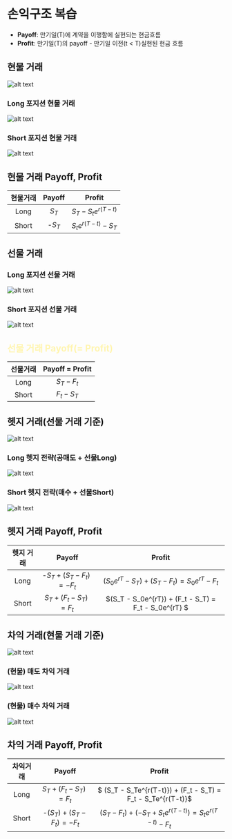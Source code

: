 # **손익구조 복습**

- **Payoff**: 만기일(T)에 계약을 이행함에 실현되는 현금흐름
- **Profit**: 만기일(T)의 payoff - 만기일 이전(t < T)실현된 현금 흐름

## **현물 거래**

![alt text](../img/2_현물_거래.png)

### **Long 포지션 현물 거래**

![alt text](../img/2_Long_현물.png)

### **Short 포지션 현물 거래**

![alt text](../img/2_Short_현물.png)

## **현물 거래 Payoff, Profit**

|현물거래| Payoff |        Profit         |
|:-----:|:------:|:---------------------:|
|  Long |$S_T$   |$S_T - S_{t}e^{r(T-t)}$|
| Short |-$S_T$  |$S_{t}e^{r(T-t)} - S_T$|

## **선물 거래**

### **Long 포지션 선물 거래**

![alt text](../img/2_Long_선물.png)

### **Short 포지션 선물 거래**

![alt text](../img/2_Short_선물.png)

## <span style="color:#fff5b1">**선물 거래 Payoff(= Profit)**</span>

|선물거래| Payoff = Profit |
|:-----:|:---------------:|
| Long  |$S_T - F_t$      |
| Short |$F_t - S_T$      |

## **헷지 거래(선물 거래 기준)**

![alt text](../img/2_헷지.png)

### **Long 헷지 전략(공매도 + 선물Long)**

![alt text](../img/2_Long_헷지.png)

### **Short 헷지 전략(매수 + 선물Short)**

![alt text](../img/2_Short_헷지.png)

## **헷지 거래 Payoff, Profit**

|헷지 거래|          Payoff             |                         Profit                        |
|:------:|:---------------------------:|:-----------------------------------------------------:|
|Long    |-$S_T + (S_T - F_t) = - F_t$ | $(S_{0}e^{rT} - S_T) + (S_T - F_t) = S_0e^{rT} - F_t$ |
|Short   |$S_T + (F_t - S_T) = F_t$  | $(S_T - S_0e^{rT}) + (F_t - S_T) = F_t - S_0e^{rT} $   |

## **차익 거래(현물 거래 기준)**

![alt text](../img/2_차익거래.png)

### **(현물) 매도 차익 거래**

![alt text](../img/2_매도_차익거래.png)

### **(현물) 매수 차익 거래**

![alt text](../img/2_매수_차익거래.png)

## **차익 거래 Payoff, Profit**

|차익거래|          Payoff             |                             Profit                                 |
|:-----:|:---------------------------:|:------------------------------------------------------------------:|
|Long   |$S_T + (F_t - S_T) = F_t$ | $ (S_T - S_Te^{r(T-t)}) + (F_t - S_T) =  F_t - S_Te^{r(T-t)}$             |
|Short  |-$(S_T) + (S_T - F_t) = - F_t$  | $(S_T - F_t) + (- S_T + S_te^{r(T-t)}) = S_te^{r(T-t)} - F_t$|
